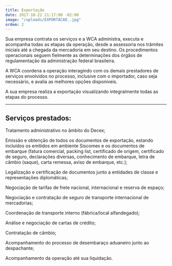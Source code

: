 ```yaml
---
title: Exportação
date: 2017-10-22 21:17:00 -02:00
image: "/uploads/EXPORTACAO_.jpg"
ordem: 2
---
```


Sua empresa contrata os serviços e a WCA administra, executa e acompanha todas as etapas da operação, desde a assessoria nos trâmites iniciais até a chegada da mercadoria em seu destino. Os procedimentos operacionais seguem fielmente as determinações dos órgãos de regulamentação da administração federal brasileira.

A WCA coordena a operação interagindo com os demais prestadores de serviços envolvidos no processo, inclusive com o importador, caso seja necessário, e avalia as melhores opções disponíveis. 

A sua empresa realiza a exportação visualizando integralmente todas as etapas do processo. 

---

## Serviços prestados:  

Tratamento administrativo no âmbito do Decex;

Emissão e obtenção de todos os documentos de exportação, estando incluídos os emitidos em ambiente Siscomex e os documentos de embarque (fatura comercial, packing list, certificado de origem, certificado de seguro, declarações diversas, conhecimento de embarque, letra de câmbio (saque), carta remessa, aviso de embarque, etc.);

Legalização e certificação de documentos 
junto a entidades de classe e representações diplomáticas;

Negociação de tarifas de frete nacional, internacional e reserva de espaço;

Negociação e contratação de seguro 
de transporte internacional de mercadorias;

Coordenação de transporte interno (fábrica/local alfandegado);

Análise e negociação de cartas de crédito;

Contratação de câmbio;

Acompanhamento do processo de desembaraço aduaneiro 
junto ao despachante;

Acompanhamento da operação até sua liquidação.
